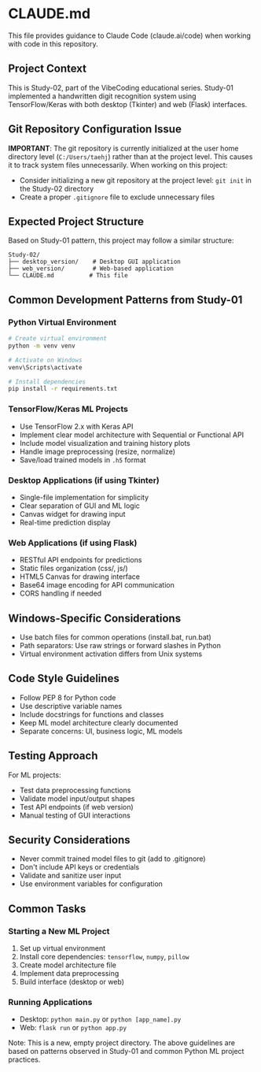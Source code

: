 # CLAUDE.md

This file provides guidance to Claude Code (claude.ai/code) when working with code in this repository.

## Project Context

This is Study-02, part of the VibeCoding educational series. Study-01 implemented a handwritten digit recognition system using TensorFlow/Keras with both desktop (Tkinter) and web (Flask) interfaces.

## Git Repository Configuration Issue

**IMPORTANT**: The git repository is currently initialized at the user home directory level (`C:/Users/taehj`) rather than at the project level. This causes it to track system files unnecessarily. When working on this project:
- Consider initializing a new git repository at the project level: `git init` in the Study-02 directory
- Create a proper `.gitignore` file to exclude unnecessary files

## Expected Project Structure

Based on Study-01 pattern, this project may follow a similar structure:
```
Study-02/
├── desktop_version/    # Desktop GUI application
├── web_version/        # Web-based application
└── CLAUDE.md          # This file
```

## Common Development Patterns from Study-01

### Python Virtual Environment
```bash
# Create virtual environment
python -m venv venv

# Activate on Windows
venv\Scripts\activate

# Install dependencies
pip install -r requirements.txt
```

### TensorFlow/Keras ML Projects
- Use TensorFlow 2.x with Keras API
- Implement clear model architecture with Sequential or Functional API
- Include model visualization and training history plots
- Handle image preprocessing (resize, normalize)
- Save/load trained models in `.h5` format

### Desktop Applications (if using Tkinter)
- Single-file implementation for simplicity
- Clear separation of GUI and ML logic
- Canvas widget for drawing input
- Real-time prediction display

### Web Applications (if using Flask)
- RESTful API endpoints for predictions
- Static files organization (css/, js/)
- HTML5 Canvas for drawing interface
- Base64 image encoding for API communication
- CORS handling if needed

## Windows-Specific Considerations

- Use batch files for common operations (install.bat, run.bat)
- Path separators: Use raw strings or forward slashes in Python
- Virtual environment activation differs from Unix systems

## Code Style Guidelines

- Follow PEP 8 for Python code
- Use descriptive variable names
- Include docstrings for functions and classes
- Keep ML model architecture clearly documented
- Separate concerns: UI, business logic, ML models

## Testing Approach

For ML projects:
- Test data preprocessing functions
- Validate model input/output shapes
- Test API endpoints (if web version)
- Manual testing of GUI interactions

## Security Considerations

- Never commit trained model files to git (add to .gitignore)
- Don't include API keys or credentials
- Validate and sanitize user input
- Use environment variables for configuration

## Common Tasks

### Starting a New ML Project
1. Set up virtual environment
2. Install core dependencies: `tensorflow`, `numpy`, `pillow`
3. Create model architecture file
4. Implement data preprocessing
5. Build interface (desktop or web)

### Running Applications
- Desktop: `python main.py` or `python [app_name].py`
- Web: `flask run` or `python app.py`

Note: This is a new, empty project directory. The above guidelines are based on patterns observed in Study-01 and common Python ML project practices.